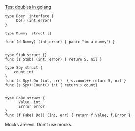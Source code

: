 [Test doubles in golang](https://en.wikipedia.org/wiki/Test_double)

```
type Doer  interface {
     Do() (int,error)
}
 
type Dummy  struct {}
 
func (d Dummy) (int,error) { panic("im a dummy") }
 
  
type Stub struct {} 
func (s Stub) (int, error) { return 5, nil }
 
type Spy struct {
    count int 
}
func (s Spy) Do (int, err)  { s.count++ return 5, nil }
func (s Spy) Count() int { return s.count}
 

type Fake struct { 
      Value  int
      Errror error
}  
func (f Fake) Do() (int, err) { return f.Value, f.Error }
```

Mocks are evil. Don't use mocks. 
